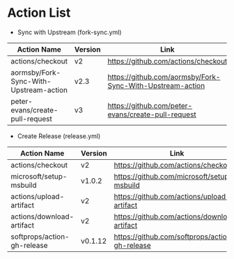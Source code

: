# Action List



* Sync with Upstream (fork-sync.yml)

|  Action Name                                              | Version | Link                                                      |
| --------------------------------------------------------- | ------- | --------------------------------------------------------- |
| actions/checkout                                          | v2      | https://github.com/actions/checkout                       |
| aormsby/Fork-Sync-With-Upstream-action                    | v2.3    | https://github.com/aormsby/Fork-Sync-With-Upstream-action |
| peter-evans/create-pull-request                           | v3      | https://github.com/peter-evans/create-pull-request        |

* Create Release (release.yml)

|  Action Name                | Version | Link                                           |
| --------------------------- | -----   | ---------------------------------------------- |
| actions/checkout            | v2      | https://github.com/actions/checkout            |
| microsoft/setup-msbuild     | v1.0.2  | https://github.com/microsoft/setup-msbuild     |
| actions/upload-artifact     | v2      | https://github.com/actions/upload-artifact     |
| actions/download-artifact   | v2      | https://github.com/actions/download-artifact   |
| softprops/action-gh-release | v0.1.12 | https://github.com/softprops/action-gh-release |
